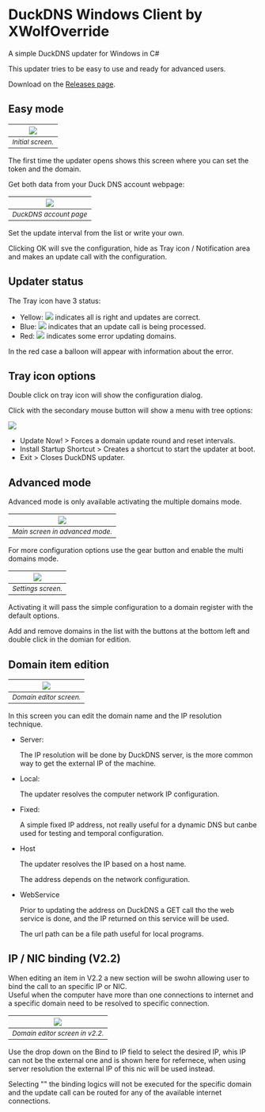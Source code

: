 # DuckDNS Windows Client by XWolfOverride
A simple DuckDNS updater for Windows in C#

This updater tries to be easy to use and ready for advanced users.

Download on the [Releases page](https://github.com/XWolfOverride/DuckDNS/releases).

## Easy mode
| ![](res/cap/21-main.png) |
|:--:|
| *<sub>Initial screen.</sub>* |

The first time the updater opens shows this screen where you can set the token and the domain.

Get both data from your Duck DNS account webpage:

| ![](res/cap/DuckDNS-page.png) |
|:--:|
| *<sub>DuckDNS account page</sub>* |

Set the update interval from the list or write your own.

Clicking OK will sve the configuration, hide as Tray icon / Notification area and makes an update call with the configuration.

## Updater status
The Tray icon have 3 status:

* Yellow: ![](res/tray.ico) indicates all is right and updates are correct.
* Blue: ![](res/tray_checking.ico) indicates that an update call is being processed.
* Red: ![](res/tray_error.ico) indicates some error updating domains.

In the red case a balloon will appear with information about the error.

## Tray icon options

Double click on tray icon will show the configuration dialog.

Click with the secondary mouse button will show a menu with tree options:

![](res/cap/21-menu.png)

* Update Now! > Forces a domain update round and reset intervals.
* Install Startup Shortcut > Creates a shortcut to start the updater at boot.
* Exit > Closes DuckDNS updater.

## Advanced mode

Advanced mode is only available activating the multiple domains mode.

| ![](res/cap/21-advanced.png) |
|:--:|
| *<sub>Main screen in advanced mode.</sub>* |

For more configuration options use the gear button and enable the multi domains mode.

| ![](res/cap/21-settings.png) |
|:--:|
| *<sub>Settings screen.</sub>* |

Activating it will pass the simple configuration to a domain register with the default options.

Add and remove domains in the list with the buttons at the bottom left and double click in the domian for edition.

## Domain item edition

| ![](res/cap/21-edition.png) |
|:--:|
| *<sub>Domain editor screen.</sub>* |

In this screen you can edit the domain name and the IP resolution technique.

* Server:

	The IP resolution will be done by DuckDNS server, is the more common way to get the external IP of the machine.

* Local:

	The updater resolves the computer network IP configuration.

* Fixed:

	A simple fixed IP address, not really useful for a dynamic DNS but canbe used for testing and temporal configuration.

* Host

	The updater resolves the IP based on a host name.
	
	The address depends on the network configuration.
	
* WebService

	Prior to updating the address on DuckDNS a GET call tho the web service is done, and the IP returned on this service will be used.
	
	The url path can be a file path useful for local programs.

## IP / NIC binding (V2.2)

When editing an item in V2.2 a new section will be swohn allowing user to bind the call to an specific IP or NIC.  
Useful when the computer have more than one connections to internet and a specific domain need to be resolved to specific connection.

| ![](res/cap/22-bind.png) |
|:--:|
| *<sub>Domain editor screen in v2.2.</sub>* |

Use the drop down on the Bind to IP field to select the desired IP, whis IP can not be the external one and is shown here for refernece,
when using server resolution the external IP of this nic will be used instead.

Selecting "<any>" the binding logics will not be executed for the specific domain and the update call can be routed for any of the available internet connections.
